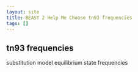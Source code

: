 ```yaml
---
layout: site
title: BEAST 2 Help Me Choose tn93 frequencies
tags: []
---
```


## tn93 frequencies

substitution model equilibrium state frequencies
